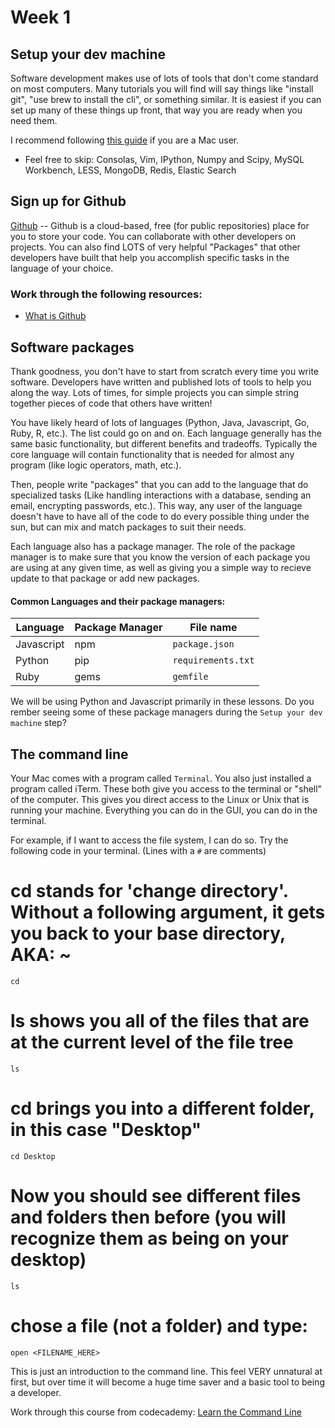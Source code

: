 # Week 1

## Setup your dev machine

Software development makes use of lots of tools that don't come standard on most computers. Many tutorials you will find will say things like "install git", "use brew to install the cli", or something similar. It is easiest if you can set up many of these things up front, that way you are ready when you need them.

I recommend following [this guide](https://github.com/nicolashery/mac-dev-setup) if you are a Mac user.

* Feel free to skip: Consolas, Vim, IPython, Numpy and Scipy, MySQL Workbench, LESS, MongoDB, Redis, Elastic Search

## Sign up for Github

[Github](https://github.com/) -- Github is a cloud-based, free (for public repositories) place for you to store your code. You can collaborate with other developers on projects. You can also find LOTS of very helpful "Packages" that other developers have built that help you accomplish specific tasks in the language of your choice.

### Work through the following resources:

* [What is Github](https://guides.github.com/activities/hello-world/)

## Software packages
Thank goodness, you don't have to start from scratch every time you write software. Developers have written and published lots of tools to help you along the way. Lots of times, for simple projects you can simple string together pieces of code that others have written!

You have likely heard of lots of languages (Python, Java, Javascript, Go, Ruby, R, etc.). The list could go on and on. Each language generally has the same basic functionality, but different benefits and tradeoffs. Typically the core language will contain functionality that is needed for almost any program (like logic operators, math, etc.).

Then, people write "packages" that you can add to the language that do specialized tasks (Like handling interactions with a database, sending an email, encrypting passwords, etc.). This way, any user of the language doesn't have to have all of the code to do every possible thing under the sun, but can mix and match packages to suit their needs.

Each language also has a package manager. The role of the package manager is to make sure that you know the version of each package you are using at any given time, as well as giving you a simple way to recieve update to that package or add new packages.

#### Common Languages and their package managers:

**Language** | **Package Manager** | **File name**
--- | --- | ---
Javascript | npm | `package.json`
Python | pip | `requirements.txt`
Ruby | gems | `gemfile`

We will be using Python and Javascript primarily in these lessons. Do you rember seeing some of these package managers during the `Setup your dev machine` step?

## The command line
Your Mac comes with a program called `Terminal`. You also just installed a program called iTerm. These both give you access to the terminal or "shell" of the computer. This gives you direct access to the Linux or Unix that is running your machine. Everything you can do in the GUI, you can do in the terminal. 

For example, if I want to access the file system, I can do so. Try the following code in your terminal. (Lines with a `#` are comments)

# cd stands for 'change directory'. Without a following argument, it gets you back to your base directory, AKA: ~
```
cd
```
# ls shows you all of the files that are at the current level of the file tree
```
ls
```
# cd <NAME> brings you into a different folder, in this case "Desktop"
```
cd Desktop
```
# Now you should see different files and folders then before (you will recognize them as being on your desktop)
```
ls
```
# chose a file (not a folder) and type:
```
open <FILENAME_HERE>
```

This is just an introduction to the command line. This feel VERY unnatural at first, but over time it will become a huge time saver and a basic tool to being a developer.

Work through this course from codecademy: [Learn the Command Line](https://www.codecademy.com/learn/learn-the-command-line)



